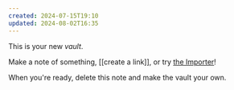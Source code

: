 ```yaml
---
created: 2024-07-15T19:10
updated: 2024-08-02T16:35
---
```

This is your new *vault*.

Make a note of something, [[create a link]], or try [the Importer](https://help.obsidian.md/Plugins/Importer)!

When you're ready, delete this note and make the vault your own.